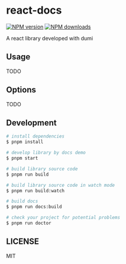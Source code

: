 # react-docs

[![NPM version](https://img.shields.io/npm/v/react-docs.svg?style=flat)](https://npmjs.org/package/react-docs)
[![NPM downloads](http://img.shields.io/npm/dm/react-docs.svg?style=flat)](https://npmjs.org/package/react-docs)

A react library developed with dumi

## Usage

TODO

## Options

TODO

## Development

```bash
# install dependencies
$ pnpm install

# develop library by docs demo
$ pnpm start

# build library source code
$ pnpm run build

# build library source code in watch mode
$ pnpm run build:watch

# build docs
$ pnpm run docs:build

# check your project for potential problems
$ pnpm run doctor
```

## LICENSE

MIT
